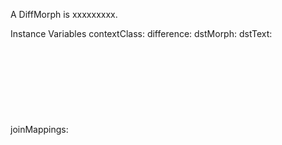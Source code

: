 A DiffMorph is xxxxxxxxx.Instance Variables	contextClass:		<Object>	difference:		<Object>	dstMorph:		<Object>	dstText:		<Object>	joinMappings:		<Object>	joinMorph:		<Object>	mapMorph:		<Object>	prettyPrint:		<Object>	scrollbarMorph:		<Object>	srcMorph:		<Object>	srcText:		<Object>contextClass	- xxxxxdifference	- xxxxxdstMorph	- xxxxxdstText	- xxxxxjoinMappings	- xxxxxjoinMorph	- xxxxxmapMorph	- xxxxxprettyPrint	- xxxxxscrollbarMorph	- xxxxxsrcMorph	- xxxxxsrcText	- xxxxx